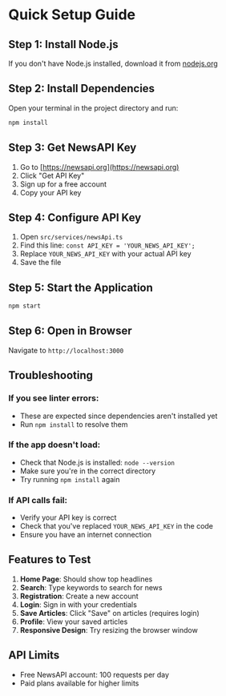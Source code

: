 # Quick Setup Guide

## Step 1: Install Node.js
If you don't have Node.js installed, download it from [nodejs.org](https://nodejs.org/)

## Step 2: Install Dependencies
Open your terminal in the project directory and run:
```bash
npm install
```

## Step 3: Get NewsAPI Key
1. Go to [https://newsapi.org](https://newsapi.org)
2. Click "Get API Key"
3. Sign up for a free account
4. Copy your API key

## Step 4: Configure API Key
1. Open `src/services/newsApi.ts`
2. Find this line: `const API_KEY = 'YOUR_NEWS_API_KEY';`
3. Replace `YOUR_NEWS_API_KEY` with your actual API key
4. Save the file

## Step 5: Start the Application
```bash
npm start
```

## Step 6: Open in Browser
Navigate to `http://localhost:3000`

## Troubleshooting

### If you see linter errors:
- These are expected since dependencies aren't installed yet
- Run `npm install` to resolve them

### If the app doesn't load:
- Check that Node.js is installed: `node --version`
- Make sure you're in the correct directory
- Try running `npm install` again

### If API calls fail:
- Verify your API key is correct
- Check that you've replaced `YOUR_NEWS_API_KEY` in the code
- Ensure you have an internet connection

## Features to Test

1. **Home Page**: Should show top headlines
2. **Search**: Type keywords to search for news
3. **Registration**: Create a new account
4. **Login**: Sign in with your credentials
5. **Save Articles**: Click "Save" on articles (requires login)
6. **Profile**: View your saved articles
7. **Responsive Design**: Try resizing the browser window

## API Limits
- Free NewsAPI account: 100 requests per day
- Paid plans available for higher limits 